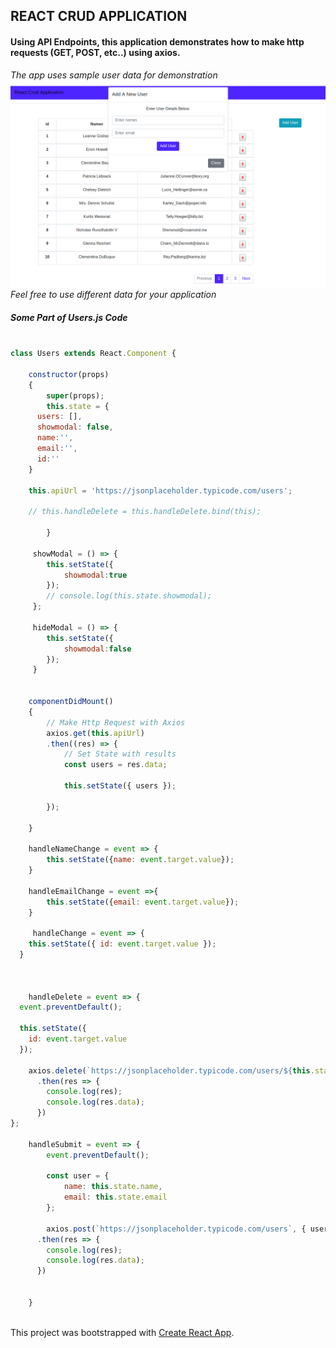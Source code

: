 ## REACT CRUD APPLICATION

#### Using API Endpoints, this application demonstrates how to make http requests (GET, POST, etc..) using axios.



*The app uses sample user data for demonstration*
![alt text](screenshot.png "Add User Modal")
_Feel free to use different data for your application_

##### Some Part of Users.js Code 

```jsx

class Users extends React.Component {

 	constructor(props)
 	{
 		super(props);
 		this.state = {
      users: [],
      showmodal: false,
      name:'',
      email:'',
      id:''
    }

    this.apiUrl = 'https://jsonplaceholder.typicode.com/users';

    // this.handleDelete = this.handleDelete.bind(this);
	
	 	}

	 showModal = () => {
	 	this.setState({
	 		showmodal:true
	 	});
	 	// console.log(this.state.showmodal);
	 };

	 hideModal = () => {
	 	this.setState({
	 		showmodal:false
	 	});
	 }


 	componentDidMount()
 	{
 		// Make Http Request with Axios
 		axios.get(this.apiUrl)
 		.then((res) => {
 			// Set State with results
 			const users = res.data;

        	this.setState({ users });

 		});

 	}

 	handleNameChange = event => {
 		this.setState({name: event.target.value});
 	}

 	handleEmailChange = event =>{
 		this.setState({email: event.target.value});
 	}

 	 handleChange = event => {
    this.setState({ id: event.target.value });
  }

 	

    handleDelete = event => {
  event.preventDefault();

  this.setState({
  	id: event.target.value
  });

    axios.delete(`https://jsonplaceholder.typicode.com/users/${this.state.id}`)
      .then(res => {
        console.log(res);
        console.log(res.data);
      })
};

 	handleSubmit = event => {
 		event.preventDefault();

 		const user = {
 			name: this.state.name,
 			email: this.state.email
 		};

 		axios.post(`https://jsonplaceholder.typicode.com/users`, { user })
      .then(res => {
        console.log(res);
        console.log(res.data);
      })


 	}



```


This project was bootstrapped with [Create React App](https://github.com/facebookincubator/create-react-app).
